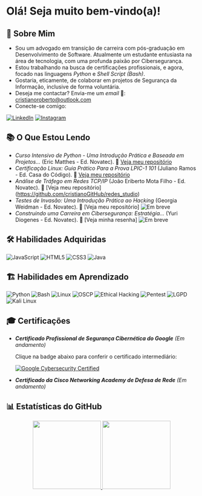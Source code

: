 # Olá! Seja muito bem-vindo(a)!

## 👤 Sobre Mim

- Sou um advogado em transição de carreira com pós-graduação em Desenvolvimento de Software. Atualmente um estudante entusiasta na área de tecnologia, com uma profunda paixão por Cibersegurança.
-	Estou trabalhando na busca de certificações profissionais, e agora, focado nas linguagens *Python* e *Shell Script (Bash)*.
-	Gostaria, eticamente, de colaborar em projetos de Segurança da Informação, inclusive de forma voluntária.
- Deseja me contactar? Envia-me um *email* 📮: cristianoroberto@outlook.com
- Conecte-se comigo:
  
[![LinkedIn](https://img.shields.io/badge/LinkedIn-0077B5?style=for-the-badge&logo=linkedin&logoColor=white)](https://www.linkedin.com/in/cristianoroberto/)
[![Instagram](https://img.shields.io/badge/Instagram-E4405F?style=for-the-badge&logo=instagram&logoColor=white)](https://www.instagram.com/tech_cris/?__pwa=1)

## 📚 O Que Estou Lendo

- *Curso Intensivo de Python - Uma Introdução Prática e Baseada em Projetos...* (Eric Matthes - Ed. Novatec). 📌 [Veja meu repositório](https://github.com/cristianoGitHub/python_estudio)
- *Certificação Linux: Guia Prático Para a Prova LPIC-1 101* (Juliano Ramos - Ed. Casa do Código). 📌 [Veja meu repositório](https://github.com/cristianoGitHub/shell_studio)
- *Análise de Tráfego em Redes TCP/IP* (João Eriberto Mota Filho - Ed. Novatec). 📌 [Veja meu repositório] (https://github.com/cristianoGitHub/redes_studio)
- *Testes de Invasão: Uma Introdução Prática ao Hacking* (Georgia Weidman - Ed. Novatec). 📌 [Veja meu repositório] ![Em breve](https://img.shields.io/badge/Em_breve-⌛️-red)
- *Construindo uma Carreira em Cibersegurança: Estratégia...* (Yuri Diogenes - Ed. Novatec). 📌 [Veja minha resenha] ![Em breve](https://img.shields.io/badge/Em_breve-⌛️-red)


## 🛠️ Habilidades Adquiridas

![JavaScript](https://img.shields.io/badge/JavaScript-F7DF1E?style=for-the-badge&logo=javascript&logoColor=black)
![HTML5](https://img.shields.io/badge/HTML5-E34F26?style=for-the-badge&logo=html5&logoColor=white)
![CSS3](https://img.shields.io/badge/CSS3-1572B6?style=for-the-badge&logo=css3&logoColor=white)
![Java](https://img.shields.io/badge/Java-ED8B00?style=for-the-badge&logo=openjdk&logoColor=white)

## 🏗️ Habilidades em Aprendizado

![Python](https://img.shields.io/badge/Python-3776AB?style=for-the-badge&logo=python&logoColor=white)
![Bash](https://img.shields.io/badge/Shell_Script-4EAA25?style=for-the-badge&logo=gnu-bash&logoColor=white)
![Linux](https://img.shields.io/badge/Linux-000000?style=for-the-badge&logo=linux&logoColor=white)
![OSCP](https://img.shields.io/badge/OSCP-Offensive_Security-258FFA?style=for-the-badge&logo=offensive-security)
![Ethical Hacking](https://img.shields.io/badge/Ethical_Hacking-0A0A0A?style=for-the-badge&logo=gnu-bash&logoColor=white)
![Pentest](https://img.shields.io/badge/Penetration_Testing-FF6E4A?style=for-the-badge&logo=target&logoColor=white)
![LGPD](https://img.shields.io/badge/LGPD-Brasil-009C3B?style=for-the-badge&logo=law&logoColor=white)
![Kali Linux](https://img.shields.io/badge/Kali_Linux-557C94?style=for-the-badge&logo=kali-linux&logoColor=white)

## 🎓 Certificações

- *__Certificado Profissional de Segurança Cibernética do Google__* *(Em andamento)*

    Clique na badge abaixo para conferir o certificado intermediário:
  
    [![Google Cybersecurity Certified](https://img.shields.io/badge/Google_Cybersecurity-Certified-blue)](https://www.coursera.org/account/accomplishments/certificate/D6GXY9B44T3H)

- *__Certificado da Cisco Networking Academy de Defesa de Rede__* *(Em andamento)*

## 📊 Estatísticas do GitHub
<div align="center">
  <a href="https://github.com/cristianoGitHub">
    <img height="180em" src="https://github-readme-stats.vercel.app/api?username=cristianoGitHub&show_icons=true&theme=dark&include_all_commits=true&count_private=true"/>
    <img height="180em" src="https://github-readme-stats.vercel.app/api/top-langs/?username=cristianoGitHub&layout=compact&langs_count=7&theme=default"/>
  </a>
</div>
